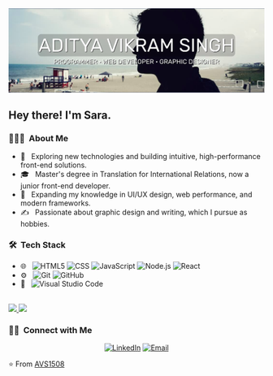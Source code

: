 <img src="https://raw.githubusercontent.com/AVS1508/AVS1508/master/assets/Aditya%20Vikram%20Singh%20Banner.png">

<h2> Hey there! I'm Sara.</h2>

<h3> 👨🏻‍💻 &nbsp;About Me </h3>

- 🤔 &nbsp; Exploring new technologies and building intuitive, high-performance front-end solutions.
- 🎓 &nbsp; Master's degree in Translation for International Relations, now a junior front-end developer.
- 🌱 &nbsp; Expanding my knowledge in UI/UX design, web performance, and modern frameworks.
- ✍️ &nbsp; Passionate about graphic design and writing, which I pursue as hobbies.

<h3> 🛠 &nbsp;Tech Stack</h3>

- 🌐 &nbsp;
  ![HTML5](https://img.shields.io/badge/-HTML5-333333?style=flat&logo=HTML5)
  ![CSS](https://img.shields.io/badge/-CSS-333333?style=flat&logo=CSS3&logoColor=1572B6)
  ![JavaScript](https://img.shields.io/badge/-JavaScript-333333?style=flat&logo=javascript)
  ![Node.js](https://img.shields.io/badge/-Node.js-333333?style=flat&logo=node.js)
  ![React](https://img.shields.io/badge/-React-333333?style=flat&logo=react)
- ⚙️ &nbsp;
  ![Git](https://img.shields.io/badge/-Git-333333?style=flat&logo=git)
  ![GitHub](https://img.shields.io/badge/-GitHub-333333?style=flat&logo=github)
- 🔧 &nbsp;
  ![Visual Studio Code](https://img.shields.io/badge/-Visual%20Studio%20Code-333333?style=flat&logo=visual-studio-code&logoColor=007ACC)


<br/>

<a href="https://github.com/AVS1508">
  <img height="180em" src="https://github-readme-stats.vercel.app/api?username=SaraCalarese&theme=buefy&show_icons=true" />
  <img height="180em" src="https://github-readme-stats.vercel.app/api/top-langs/?username=SaraCalarese&theme=buefy&layout=compact" />
</a>

<br/>

<h3> 🤝🏻 &nbsp;Connect with Me </h3>

<p align="center">
<a href="https://www.linkedin.com/in/SaraCalarese/"><img alt="LinkedIn" src="https://img.shields.io/badge/LinkedIn-https://www.linkedin.com/in/sara-calarese-22a30a290/%20Singh-blue?style=flat-square&logo=linkedin"></a>
<a href="mailto:avsingh@umass.edu"><img alt="Email" src="https://img.shields.io/badge/Email-sara120200@gmail.com-blue?style=flat-square&logo=gmail"></a>
</p>

⭐️ From [AVS1508](https://github.com/AVS1508)

